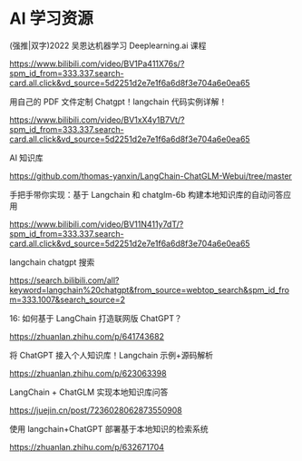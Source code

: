 # AI 学习资源

(强推|双字)2022 吴恩达机器学习 Deeplearning.ai 课程

https://www.bilibili.com/video/BV1Pa411X76s/?spm_id_from=333.337.search-card.all.click&vd_source=5d2251d2e7e1f6a6d8f3e704a6e0ea65

用自己的 PDF 文件定制 Chatgpt！langchain 代码实例详解！

https://www.bilibili.com/video/BV1xX4y1B7Vt/?spm_id_from=333.337.search-card.all.click&vd_source=5d2251d2e7e1f6a6d8f3e704a6e0ea65

AI 知识库

https://github.com/thomas-yanxin/LangChain-ChatGLM-Webui/tree/master

手把手带你实现：基于 Langchain 和 chatglm-6b 构建本地知识库的自动问答应用

https://www.bilibili.com/video/BV11N411y7dT/?spm_id_from=333.337.search-card.all.click&vd_source=5d2251d2e7e1f6a6d8f3e704a6e0ea65

langchain chatgpt 搜索

https://search.bilibili.com/all?keyword=langchain%20chatgpt&from_source=webtop_search&spm_id_from=333.1007&search_source=2

16: 如何基于 LangChain 打造联网版 ChatGPT？

https://zhuanlan.zhihu.com/p/641743682

将 ChatGPT 接入个人知识库！Langchain 示例+源码解析

https://zhuanlan.zhihu.com/p/623063398

LangChain + ChatGLM 实现本地知识库问答

https://juejin.cn/post/7236028062873550908

使用 langchain+ChatGPT 部署基于本地知识的检索系统

https://zhuanlan.zhihu.com/p/632671704

